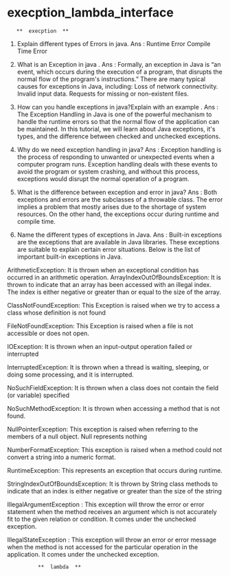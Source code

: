 # execption_lambda_interface

       **  execption  **

1. Explain different types of Errors in java.
 Ans :   Runtime Error
        Compile Time Error

2. What is an Exception in java .
 Ans : Formally, an exception in Java is “an event, which occurs during the execution of a program, that disrupts the normal flow of the program's instructions.”
   There are many typical causes for exceptions in Java, including: Loss of network connectivity. Invalid input data. Requests for missing or non-existent files.

3. How can you handle exceptions in java?Explain with an example .
 Ans : The Exception Handling in Java is one of the powerful mechanism to handle the runtime errors so that the normal flow of the application can be maintained.
   In this tutorial, we will learn about Java exceptions, it's types, and the difference between checked and unchecked exceptions.

4. Why do we need exception handling in java?
 Ans : Exception handling is the process of responding to unwanted or unexpected events when a computer program runs.
    Exception handling deals with these events to avoid the program or system crashing, and without this process, exceptions would disrupt the normal operation of a program.

5. What is the difference between exception and error in java?
 Ans : Both exceptions and errors are the subclasses of a throwable class. The error implies a problem that mostly arises due to the shortage of system resources.
 On the other hand, the exceptions occur during runtime and compile time.
   
6. Name the different types of exceptions in Java.
 Ans : Built-in exceptions are the exceptions that are available in Java libraries. These exceptions are suitable to explain certain error situations.
 Below is the list of important built-in exceptions in Java. 

ArithmeticException: It is thrown when an exceptional condition has occurred in an arithmetic operation.
ArrayIndexOutOfBoundsException: It is thrown to indicate that an array has been accessed with an illegal index. 
The index is either negative or greater than or equal to the size of the array.

ClassNotFoundException: This Exception is raised when we try to access a class whose definition is not found

FileNotFoundException: This Exception is raised when a file is not accessible or does not open.

IOException: It is thrown when an input-output operation failed or interrupted

InterruptedException: It is thrown when a thread is waiting, sleeping, or doing some processing, and it is interrupted.

NoSuchFieldException: It is thrown when a class does not contain the field (or variable) specified

NoSuchMethodException: It is thrown when accessing a method that is not found.

NullPointerException: This exception is raised when referring to the members of a null object. Null represents nothing

NumberFormatException: This exception is raised when a method could not convert a string into a numeric format.

RuntimeException: This represents an exception that occurs during runtime.

StringIndexOutOfBoundsException: It is thrown by String class methods to indicate that an index is either negative or greater than the size of the string

IllegalArgumentException : This exception will throw the error or error statement when the method receives an argument which is not accurately fit to the given relation or condition. It comes under the unchecked exception. 

IllegalStateException : This exception will throw an error or error message when the method is not accessed for the particular operation in the application. It comes under the unchecked exception.


              **  lambda  **

              
   
   
   
